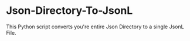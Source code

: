 # Json-Directory-To-JsonL
This Python script converts you're entire Json Directory to a single JsonL File.
